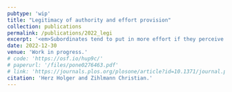 ```yaml
---
pubtype: 'wip'
title: "Legitimacy of authority and effort provision"
collection: publications
permalink: /publications/2022_legi
excerpt: '<em>Subordinates tend to put in more effort if they perceive their leader as legitimate.</em>'
date: 2022-12-30
venue: 'Work in progress.'
# code: 'https://osf.io/hup9c/'
# paperurl: '/files/pone0276463.pdf'
# link: 'https://journals.plos.org/plosone/article?id=10.1371/journal.pone.0276463'
citation: 'Herz Holger and Zihlmann Christian.'
---
```

